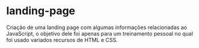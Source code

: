 # landing-page
Criação de uma landing page com algumas informações relacionadas ao JavaScript, o objetivo dele foi apenas para um treinamento pessoal no qual foi usado variados recursos de HTML e CSS.
